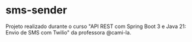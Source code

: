 # sms-sender
Projeto realizado durante o curso "API REST com Spring Boot 3 e Java 21: Envio de SMS com Twilio" da professora @cami-la.
